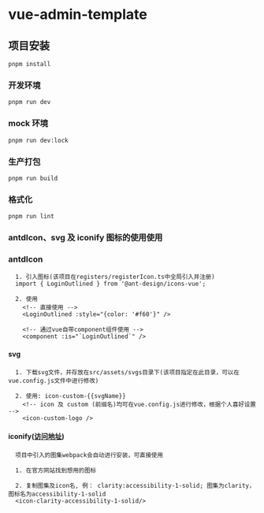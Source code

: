 # vue-admin-template

## 项目安装

```
pnpm install
```

### 开发环境

```
pnpm run dev
```

### mock 环境

```
pnpm run dev:lock
```

### 生产打包

```
pnpm run build
```

### 格式化

```
pnpm run lint
```

### antdIcon、svg 及 iconify 图标的使用使用

### antdIcon

```
  1. 引入图标(该项目在registers/registerIcon.ts中全局引入并注册)
  import { LoginOutlined } from '@ant-design/icons-vue';

  2. 使用
    <!-- 直接使用 -->
    <LoginOutlined :style="{color: '#f60'}" />

    <!-- 通过vue自带component组件使用 -->
    <component :is="`LoginOutlined`" />
```

#### svg

```
  1. 下载svg文件，并存放在src/assets/svgs目录下(该项目指定在此目录，可以在vue.config.js文件中进行修改)

  2. 使用: icon-custom-{{svgName}}
    <!-- icon 及 custom (前缀名)均可在vue.config.js进行修改，根据个人喜好设置 -->
    <icon-custom-logo />
```

#### iconify([访问地址](https://icon-sets.iconify.design/))

```
  项目中引入的图集webpack会自动进行安装，可直接使用

  1. 在官方网站找到想用的图标

  2. 复制图集及icon名, 例： clarity:accessibility-1-solid; 图集为clarity，图标名为accessibility-1-solid
  <icon-clarity-accessibility-1-solid/>
```
